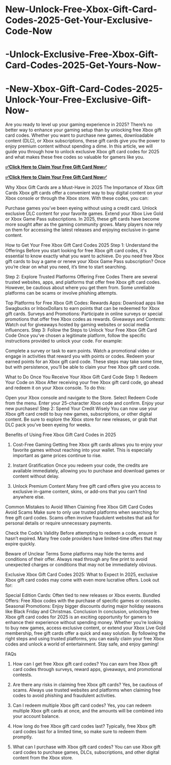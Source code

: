 # New-Unlock-Free-Xbox-Gift-Card-Codes-2025-Get-Your-Exclusive-Code-Now
# -Unlock-Exclusive-Free-Xbox-Gift-Card-Codes-2025-Get-Yours-Now-
# -New-Xbox-Gift-Card-Codes-2025-Unlock-Your-Free-Exclusive-Gift-Now-
Are you ready to level up your gaming experience in 2025? There’s no better way to enhance your gaming setup than by unlocking free Xbox gift card codes. Whether you want to purchase new games, downloadable content (DLC), or Xbox subscriptions, these gift cards give you the power to enjoy premium content without spending a dime. In this article, we will guide you through how to unlock exclusive Xbox gift card codes for 2025 and what makes these free codes so valuable for gamers like you.

**[✅Click Here to Claim Your Free Gift Card Now✅](https://groupzone.xyz/xbox-gift-card/)**

**[✅Click Here to Claim Your Free Gift Card Now✅](https://groupzone.xyz/xbox-gift-card/)**


Why Xbox Gift Cards are a Must-Have in 2025
The Importance of Xbox Gift Cards
Xbox gift cards offer a convenient way to buy digital content on your Xbox console or through the Xbox store. With these codes, you can:

Purchase games you’ve been eyeing without using a credit card.
Unlock exclusive DLC content for your favorite games.
Extend your Xbox Live Gold or Xbox Game Pass subscriptions.
In 2025, these gift cards have become more sought after as the gaming community grows. Many players now rely on them for accessing the latest releases and enjoying exclusive in-game content.

How to Get Your Free Xbox Gift Card Codes 2025
Step 1: Understand the Offerings
Before you start looking for free Xbox gift card codes, it's essential to know exactly what you want to achieve. Do you need free Xbox gift cards to buy a game or renew your Xbox Game Pass subscription? Once you’re clear on what you need, it’s time to start searching.

Step 2: Explore Trusted Platforms Offering Free Codes
There are several trusted websites, apps, and platforms that offer free Xbox gift card codes. However, be cautious about where you get them from. Some unreliable platforms can be scams or involve phishing attempts.

Top Platforms for Free Xbox Gift Codes:
Rewards Apps: Download apps like Swagbucks or InboxDollars to earn points that can be redeemed for Xbox gift cards.
Surveys and Promotions: Participate in online surveys or special promotions that offer free Xbox codes as rewards.
Giveaways and Contests: Watch out for giveaways hosted by gaming websites or social media influencers.
Step 3: Follow the Steps to Unlock Your Free Xbox Gift Card Code
Once you’ve chosen a legitimate platform, follow the specific instructions provided to unlock your code. For example:

Complete a survey or task to earn points.
Watch a promotional video or engage in activities that reward you with points or codes.
Redeem your earned points for an Xbox gift card code.
These steps may take some time, but with persistence, you’ll be able to claim your free Xbox gift card code.

What to Do Once You Receive Your Xbox Gift Card Code
Step 1: Redeem Your Code on Xbox
After receiving your free Xbox gift card code, go ahead and redeem it on your Xbox console. To do this:

Open your Xbox console and navigate to the Store.
Select Redeem Code from the menu.
Enter your 25-character Xbox code and confirm.
Enjoy your new purchases!
Step 2: Spend Your Credit Wisely
You can now use your Xbox gift card credit to buy new games, subscriptions, or other digital content. Be sure to explore the Xbox store for new releases, or grab that DLC pack you’ve been eyeing for weeks.

Benefits of Using Free Xbox Gift Card Codes in 2025
1. Cost-Free Gaming
Getting free Xbox gift cards allows you to enjoy your favorite games without reaching into your wallet. This is especially important as game prices continue to rise.

2. Instant Gratification
Once you redeem your code, the credits are available immediately, allowing you to purchase and download games or content without delay.

3. Unlock Premium Content
Many free gift card offers give you access to exclusive in-game content, skins, or add-ons that you can’t find anywhere else.

Common Mistakes to Avoid When Claiming Free Xbox Gift Card Codes
Avoid Scams
Make sure to only use trusted platforms when searching for free gift card codes. Scams often involve fraudulent websites that ask for personal details or require unnecessary payments.

Check the Code’s Validity
Before attempting to redeem a code, ensure it hasn’t expired. Many free code providers have limited-time offers that may expire quickly.

Beware of Unclear Terms
Some platforms may hide the terms and conditions of their offer. Always read through any fine print to avoid unexpected charges or conditions that may not be immediately obvious.

Exclusive Xbox Gift Card Codes 2025: What to Expect
In 2025, exclusive Xbox gift card codes may come with even more lucrative offers. Look out for:

Special Edition Cards: Often tied to new releases or Xbox events.
Bundled Offers: Free Xbox codes with the purchase of specific games or consoles.
Seasonal Promotions: Enjoy bigger discounts during major holiday seasons like Black Friday and Christmas.
Conclusion
In conclusion, unlocking free Xbox gift card codes for 2025 is an exciting opportunity for gamers to enhance their experience without spending money. Whether you’re looking to buy new games, access exclusive content, or extend your Xbox Live Gold membership, free gift cards offer a quick and easy solution. By following the right steps and using trusted platforms, you can easily claim your free Xbox codes and unlock a world of entertainment. Stay safe, and enjoy gaming!

FAQs
1. How can I get free Xbox gift card codes?
You can earn free Xbox gift card codes through surveys, reward apps, giveaways, and promotional contests.

2. Are there any risks in claiming free Xbox gift cards?
Yes, be cautious of scams. Always use trusted websites and platforms when claiming free codes to avoid phishing and fraudulent activities.

3. Can I redeem multiple Xbox gift card codes?
Yes, you can redeem multiple Xbox gift cards at once, and the amounts will be combined into your account balance.

4. How long do free Xbox gift card codes last?
Typically, free Xbox gift card codes last for a limited time, so make sure to redeem them promptly.

5. What can I purchase with Xbox gift card codes?
You can use Xbox gift card codes to purchase games, DLCs, subscriptions, and other digital content from the Xbox store.




